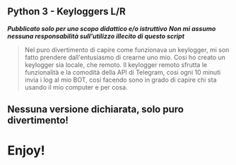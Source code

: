## Python 3 - Keyloggers L/R
***Pubblicato solo per uno scopo didattico e/o istruttivo***
***Non mi assumo nessuna responsabilità sull'utilizzo illecito di questo script***

> Nel puro divertimento di capire come funzionava un keylogger, mi son fatto prendere dall'entusiasmo di crearne uno mio.
> Cosi ho creato un keylogger sia locale, che remoto.
> Il keylogger remoto sfrutta le funzionalità e la comodità della API di Telegram, cosi ogni 10 minuti invia i log al mio BOT, cosi facendo sono in grado di capire chi sta usando il mio computer e per cosa.

## Nessuna versione dichiarata, solo puro divertimento!
# Enjoy!


